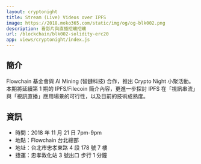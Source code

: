 ```yaml
---
layout: cryptonight
title: Stream (Live) Videos over IPFS
image: https://2018.moko365.com/static/img/og/og-blk002.png
description: 看影片與直播挖礦挖礦
url: /blockchain/blk002-solidity-erc20
app: views/cryptonight/index.js
---
```



## 簡介

Flowchain 基金會與 AI Mining (智鏈科技) 合作，推出 Crypto Night 小聚活動。本期將延續第 1 期的  IPFS/Filecoin 簡介內容，更進一步探討 IPFS 在「視訊串流」與「視訊直播」應用場景的可行性，以及目前的技術成熟度。

## 資訊

* 時間：2018 年 11 月 21 日 7pm-9pm
* 地點：Flowchain 台北總部
* 地址：台北市忠孝東路 4 段 178 號 7 樓
* 捷運：忠孝敦化站 3 號出口 步行 1 分鐘
